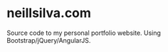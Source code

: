 neillsilva.com
========

Source code to my personal portfolio website. Using Bootstrap/jQuery/AngularJS.